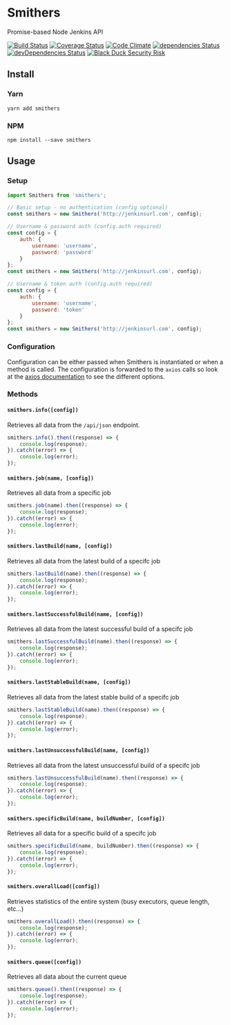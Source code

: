 # Smithers
Promise-based Node Jenkins API

[![Build Status](https://img.shields.io/travis/clementallen/smithers.svg?style=flat-square)](https://travis-ci.org/clementallen/smithers)
[![Coverage Status](https://img.shields.io/coveralls/clementallen/smithers.svg?style=flat-square)](https://coveralls.io/github/clementallen/smithers?branch=master)
[![Code Climate](https://img.shields.io/codeclimate/github/clementallen/smithers.svg?style=flat-square)](https://codeclimate.com/github/clementallen/smithers)
[![dependencies Status](https://img.shields.io/david/clementallen/smithers.svg?style=flat-square)](https://david-dm.org/clementallen/smithers)
[![devDependencies Status](https://img.shields.io/david/dev/clementallen/smithers.svg?style=flat-square)](https://david-dm.org/clementallen/smithers?type=dev)
[![Black Duck Security Risk](https://copilot.blackducksoftware.com/github/repos/clementallen/smithers/branches/master/badge-risk.svg)](https://copilot.blackducksoftware.com/github/repos/clementallen/smithers/branches/master)

## Install

### Yarn
```
yarn add smithers
```

### NPM
```
npm install --save smithers
```

## Usage

### Setup
``` javascript
import Smithers from 'smithers';

// Basic setup - no authentication (config optional)
const smithers = new Smithers('http://jenkinsurl.com', config);

// Username & password auth (config.auth required)
const config = {
    auth: {
        username: 'username',
        password: 'password'
    }
};
const smithers = new Smithers('http://jenkinsurl.com', config);

// Username & token auth (config.auth required)
const config = {
    auth: {
        username: 'username',
        password: 'token'
    }
};
const smithers = new Smithers('http://jenkinsurl.com', config);
```

### Configuration
Configuration can be either passed when Smithers is instantiated or when a method is called.  The configuration is forwarded to the `axios` calls so look at the [axios documentation](https://github.com/mzabriskie/axios#request-config) to see the different options.


### Methods

#### `smithers.info([config])`
Retrieves all data from the `/api/json` endpoint.
```javascript
smithers.info().then((response) => {
    console.log(response);
}).catch((error) => {
    console.log(error);
});
```

#### `smithers.job(name, [config])`
Retrieves all data from a specific job
```javascript
smithers.job(name).then((response) => {
    console.log(response);
}).catch((error) => {
    console.log(error);
});
```

#### `smithers.lastBuild(name, [config])`
Retrieves all data from the latest build of a specifc job
```javascript
smithers.lastBuild(name).then((response) => {
    console.log(response);
}).catch((error) => {
    console.log(error);
});
```

#### `smithers.lastSuccessfulBuild(name, [config])`
Retrieves all data from the latest successful build of a specifc job
```javascript
smithers.lastSuccessfulBuild(name).then((response) => {
    console.log(response);
}).catch((error) => {
    console.log(error);
});
```

#### `smithers.lastStableBuild(name, [config])`
Retrieves all data from the latest stable build of a specifc job
```javascript
smithers.lastStableBuild(name).then((response) => {
    console.log(response);
}).catch((error) => {
    console.log(error);
});
```

#### `smithers.lastUnsuccessfulBuild(name, [config])`
Retrieves all data from the latest unsuccessful build of a specifc job
```javascript
smithers.lastUnsuccessfulBuild(name).then((response) => {
    console.log(response);
}).catch((error) => {
    console.log(error);
});
```

#### `smithers.specificBuild(name, buildNumber, [config])`
Retrieves all data for a specific build of a specifc job
```javascript
smithers.specificBuild(name, buildNumber).then((response) => {
    console.log(response);
}).catch((error) => {
    console.log(error);
});
```

#### `smithers.overallLoad([config])`
Retrieves statistics of the entire system (busy executors, queue length, etc...)
```javascript
smithers.overallLoad().then((response) => {
    console.log(response);
}).catch((error) => {
    console.log(error);
});
```

#### `smithers.queue([config])`
Retrieves all data about the current queue
```javascript
smithers.queue().then((response) => {
    console.log(response);
}).catch((error) => {
    console.log(error);
});
```
